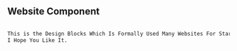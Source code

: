 ## Website Component


```bash

This is the Design Blocks Which Is Formally Used Many Websites For Starting Part.
I Hope You Like It.

```